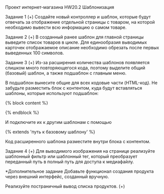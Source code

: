 Проект интернет-магазина  HW20.2 Шаблонизация

Задание 1 (+)
Создайте новый контроллер и шаблон, которые будут отвечать за отображение отдельной страницы с товаром, на которой необходимо вывести всю информацию о самом товаре.

Задание 2 (+)
В созданный ранее шаблон для главной страницы выведите список товаров в цикле. Для единообразия выводимых карточек отображаемое описание необходимо обрезать после первых выведенных 100 символов.

Задание 3 (+)
Из-за расширения количества шаблонов появляется слишком много повторяющегося кода, поэтому выделите общий (базовый) шаблон, а также подшаблон с главным меню.

В подшаблон вынесите общие для всех кодовые части (HTML-код). Не забудьте разместить блок с контентом, куда будут вставляться шаблоны, которые используют подшаблон:

{% block content %}

{% endblock %}

И подключите их к другим шаблонам с помощью

{% extends 'путь к базовому шаблону' %}

Код расширенного шаблона разместите внутри блока с контентом.

Задание 4 (+)
Для выводимого изображения на странице реализуйте шаблонный фильтр или шаблонный тег, который преобразует переданный путь в полный путь для доступа к медиафайлу.

*Дополнительное задание
Добавьте функционал создания продукта через внешний интерфейс, созданный вручную.

Реализуйте постраничный вывод списка продуктов. (+)
